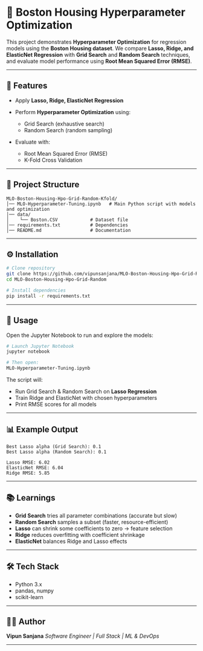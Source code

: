 
# 🏡 Boston Housing Hyperparameter Optimization

This project demonstrates **Hyperparameter Optimization** for regression models using the **Boston Housing dataset**.
We compare **Lasso, Ridge, and ElasticNet Regression** with **Grid Search** and **Random Search** techniques, and evaluate model performance using **Root Mean Squared Error (RMSE)**.

---

## 📌 Features

* Apply **Lasso, Ridge, ElasticNet Regression**
* Perform **Hyperparameter Optimization** using:

  * Grid Search (exhaustive search)
  * Random Search (random sampling)
* Evaluate with:

  * Root Mean Squared Error (RMSE)
  * K-Fold Cross Validation

---

## 📂 Project Structure

```
MLO-Boston-Housing-Hpo-Grid-Random-Kfold/
│── MLO-Hyperparameter-Tuning.ipynb   # Main Python script with models and optimization
│── data/
│    └── Boston.CSV            # Dataset file
│── requirements.txt           # Dependencies
│── README.md                  # Documentation
```

---

## ⚙️ Installation

```bash
# Clone repository
git clone https://github.com/vipunsanjana/MLO-Boston-Housing-Hpo-Grid-Random.git
cd MLO-Boston-Housing-Hpo-Grid-Random

# Install dependencies
pip install -r requirements.txt
```

---

## 🚀 Usage

Open the Jupyter Notebook to run and explore the models:

```bash
# Launch Jupyter Notebook
jupyter notebook

# Then open:
MLO-Hyperparameter-Tuning.ipynb
```

The script will:

* Run Grid Search & Random Search on **Lasso Regression**
* Train Ridge and ElasticNet with chosen hyperparameters
* Print RMSE scores for all models

---

## 📊 Example Output

```
Best Lasso alpha (Grid Search): 0.1
Best Lasso alpha (Random Search): 0.1

Lasso RMSE: 6.02
ElasticNet RMSE: 6.04
Ridge RMSE: 5.85
```

---

## 📚 Learnings

* **Grid Search** tries all parameter combinations (accurate but slow)
* **Random Search** samples a subset (faster, resource-efficient)
* **Lasso** can shrink some coefficients to zero → feature selection
* **Ridge** reduces overfitting with coefficient shrinkage
* **ElasticNet** balances Ridge and Lasso effects

---

## 🛠️ Tech Stack

* Python 3.x
* pandas, numpy
* scikit-learn

---

## 👨‍💻 Author

**Vipun Sanjana**
*Software Engineer | Full Stack | ML & DevOps*

---
